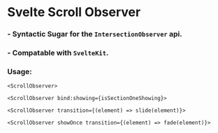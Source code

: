# Svelte Scroll Observer

### - Syntactic Sugar for the `IntersectionObserver` api.

### - Compatable with `SvelteKit`.

### Usage:

```svelte
<ScrollObserver>

<ScrollObserver bind:showing={isSectionOneShowing}>

<ScrollObserver transition={(element) => slide(element)}>

<ScrollObserver showOnce transition={(element) => fade(element)}>
```
